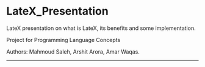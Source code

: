 # LateX_Presentation
LateX presentation on what is LateX, its benefits and some implementation. 

Project for Programming Language Concepts

Authors: Mahmoud Saleh, Arshit Arora, Amar Waqas.

__________________________________________________________________________________________________________________________________________
